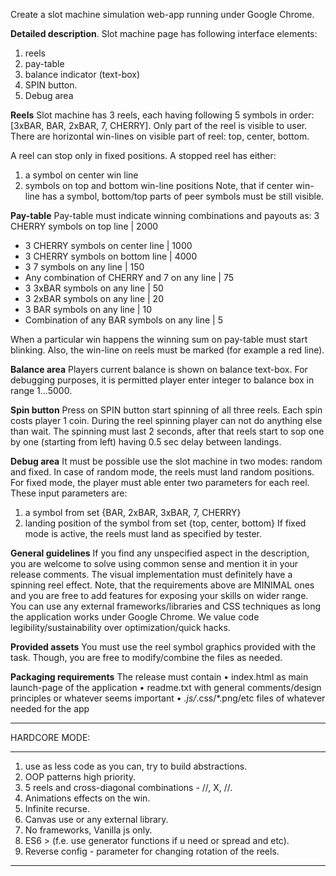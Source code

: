 Create a slot machine simulation web-app running under Google Chrome.

**Detailed description**.
Slot machine page has following interface elements:

1. reels
2. pay-table
3. balance indicator (text-box)
4. SPIN button.
5. Debug area

**Reels**
Slot machine has 3 reels, each having following 5 symbols in order: [3xBAR, BAR, 2xBAR, 7, CHERRY].
Only part of the reel is visible to user.
There are horizontal win-lines on visible part of reel: top, center, bottom.

A reel can stop only in fixed positions. A stopped reel has either:

1. a symbol on center win line
2. symbols on top and bottom win-line positions
   Note, that if center win-line has a symbol, bottom/top parts of peer symbols must be still visible.

**Pay-table**
Pay-table must indicate winning combinations and payouts as: 3 CHERRY symbols on top line | 2000

- 3 CHERRY symbols on center line | 1000
- 3 CHERRY symbols on bottom line | 4000
- 3 7 symbols on any line | 150
- Any combination of CHERRY and 7 on any line | 75
- 3 3xBAR symbols on any line | 50
- 3 2xBAR symbols on any line | 20
- 3 BAR symbols on any line | 10
- Combination of any BAR symbols on any line | 5

When a particular win happens the winning sum on pay-table must start blinking.
Also, the win-line on reels must be marked (for example a red line).

**Balance area**
Players current balance is shown on balance text-box. For debugging purposes, it is permitted player enter integer to balance box in range 1...5000.

**Spin button**
Press on SPIN button start spinning of all three reels. Each spin costs player 1 coin. During the reel spinning player can not do anything else than wait. The spinning must last 2 seconds, after that reels start to sop one by one (starting from left) having 0.5 sec delay between landings.

**Debug area**
It must be possible use the slot machine in two modes: random and fixed. In case of random mode, the reels must land random positions. For fixed mode, the player must able enter two parameters for each reel. These input parameters are:

1. a symbol from set {BAR, 2xBAR, 3xBAR, 7, CHERRY}
2. landing position of the symbol from set {top, center, bottom}
   If fixed mode is active, the reels must land as specified by tester.

**General guidelines**
If you find any unspecified aspect in the description, you are welcome to solve using common sense and mention it in your release comments. The visual implementation must definitely have a spinning reel effect. Note, that the requirements above are MINIMAL ones and you are free to add features for exposing your skills on wider range. You can use any external frameworks/libraries and CSS techniques as long the application works under Google Chrome. We value code legibility/sustainability over optimization/quick hacks.

**Provided assets**
You must use the reel symbol graphics provided with the task. Though, you are free to modify/combine the files as needed.

**Packaging requirements**
The release must contain
• index.html as main launch-page of the application
• readme.txt with general comments/design principles or whatever seems important
• _.js/_.css/\*.png/etc files of whatever needed for the app

---

HARDCORE MODE:

---

1. use as less code as you can, try to build abstractions.
2. OOP patterns high priority.
3. 5 reels and cross-diagonal combinations - //\, X, \//.
4. Animations effects on the win.
5. Infinite recurse.
6. Canvas use or any external library.
7. No frameworks, Vanilla js only.
8. ES6 > (f.e. use generator functions if u need or spread and etc).
9. Reverse config - parameter for changing rotation of the reels.

---
